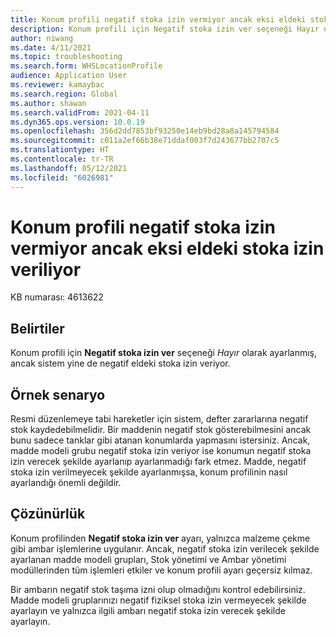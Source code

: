 ```yaml
---
title: Konum profili negatif stoka izin vermiyor ancak eksi eldeki stoka izin veriliyor
description: Konum profili için Negatif stoka izin ver seçeneği Hayır olarak ayarlanmış, ancak sistem yine de negatif eldeki stoka izin veriyor.
author: niwang
ms.date: 4/11/2021
ms.topic: troubleshooting
ms.search.form: WHSLocationProfile
audience: Application User
ms.reviewer: kamaybac
ms.search.region: Global
ms.author: shawan
ms.search.validFrom: 2021-04-11
ms.dyn365.ops.version: 10.0.19
ms.openlocfilehash: 356d2dd7853bf93250e14eb9bd28a8a145794584
ms.sourcegitcommit: c011a2ef66b38e71ddaf003f7d243677bb2707c5
ms.translationtype: HT
ms.contentlocale: tr-TR
ms.lasthandoff: 05/12/2021
ms.locfileid: "6026981"
---
```

# <a name="location-profile-disallows-negative-inventory-but-negative-on-hand-inventory-is-permitted"></a>Konum profili negatif stoka izin vermiyor ancak eksi eldeki stoka izin veriliyor

KB numarası: 4613622

## <a name="symptoms"></a>Belirtiler

Konum profili için **Negatif stoka izin ver** seçeneği *Hayır* olarak ayarlanmış, ancak sistem yine de negatif eldeki stoka izin veriyor.

## <a name="example-scenario"></a>Örnek senaryo

Resmi düzenlemeye tabi hareketler için sistem, defter zararlarına negatif stok kaydedebilmelidir. Bir maddenin negatif stok gösterebilmesini ancak bunu sadece tanklar gibi atanan konumlarda yapmasını istersiniz. Ancak, madde modeli grubu negatif stoka izin veriyor ise konumun negatif stoka izin verecek şekilde ayarlanıp ayarlanmadığı fark etmez. Madde, negatif stoka izin verilmeyecek şekilde ayarlanmışsa, konum profilinin nasıl ayarlandığı önemli değildir.

## <a name="resolution"></a>Çözünürlük

Konum profilinden **Negatif stoka izin ver** ayarı, yalnızca malzeme çekme gibi ambar işlemlerine uygulanır. Ancak, negatif stoka izin verilecek şekilde ayarlanan madde modeli grupları, Stok yönetimi ve Ambar yönetimi modüllerinden tüm işlemleri etkiler ve konum profili ayarı geçersiz kılmaz.

Bir ambarın negatif stok taşıma izni olup olmadığını kontrol edebilirsiniz. Madde modeli gruplarınızı negatif fiziksel stoka izin vermeyecek şekilde ayarlayın ve yalnızca ilgili ambarı negatif stoka izin verecek şekilde ayarlayın.
